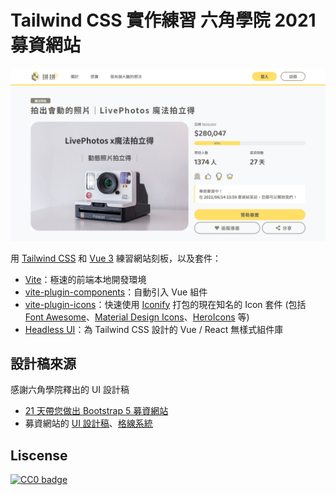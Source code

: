 # Tailwind CSS 實作練習 六角學院 2021 募資網站

![網頁預覽](./screen.jpg)

用 [Tailwind CSS](https://tailwindcss.com/) 和 [Vue 3](https://v3.cn.vuejs.org/) 練習網站刻板，以及套件：

* [Vite](https://cn.vitejs.dev/)：極速的前端本地開發環境
* [vite-plugin-components](https://github.com/antfu/vite-plugin-components)：自動引入 Vue 組件
* [vite-plugin-icons](https://github.com/antfu/vite-plugin-icons)：快速使用 [Iconify](https://github.com/iconify/iconify) 打包的現在知名的 Icon 套件 (包括 [Font Awesome](https://fontawesome.com/)、[Material Design Icons](https://fonts.google.com/icons)、[HeroIcons](https://heroicons.com/) 等)
* [Headless UI](https://headlessui.dev/)：為 Tailwind CSS 設計的 Vue / React 無樣式組件庫

## 設計稿來源

感謝六角學院釋出的 UI 設計稿

* [21 天帶您做出 Bootstrap 5 募資網站](https://hackmd.io/@YmcMgo-NSKOqgTGAjl_5tg/ryar-vGOd/%2FNdGKchTeRBqbkTMiQ2HSmw)
* 募資網站的 [UI 設計稿](https://hexschool.github.io/boootstrap5WebLayout/#artboard0)、[格線系統](https://drive.google.com/file/d/1mFN6FTRijd2tT2gfFqK4Yxw9LRKWOl86/view)

## Liscense

[![CC0 badge](https://licensebuttons.net/p/zero/1.0/80x15.png)](./LICENSE)
